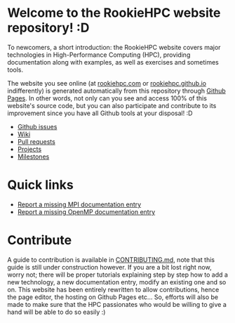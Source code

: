 # Welcome to the RookieHPC website repository! :D #
To newcomers, a short introduction: the RookieHPC website covers major technologies in High-Performance Computing (HPC), providing documentation along with examples, as well as exercises and sometimes tools.

The website you see online (at [rookiehpc.com](https://rookiehpc.com) or [rookiehpc.github.io](https://rookiehpc.github.io) indifferently) is generated automatically from this repository through [Github Pages](https://pages.github.com). In other words, not only can you see and access 100% of this website's source code, but you can also participate and contribute to its improvement since you have all Github tools at your disposal! :D

- [Github issues](https://github.com/rookiehpc/rookiehpc.github.io/issues)
- [Wiki](https://github.com/rookiehpc/rookiehpc.github.io/wiki)
- [Pull requests](https://github.com/rookiehpc/rookiehpc.github.io/pulls)
- [Projects](https://github.com/rookiehpc/rookiehpc.github.io/projects?type=beta)
- [Milestones](https://github.com/rookiehpc/rookiehpc.github.io/milestones)

# Quick links #

- [Report a missing MPI documentation entry](https://github.com/rookiehpc/rookiehpc.github.io/issues/new?title=Missing+%3Cname+of+the+missing+MPI+documentation+entry%3E.&labels=documentation,missing,mpi&milestone=Add+missing+MPI+documentation&body=-+Please+check+that+this+is+not+a+duplicate+of+another+existing+issue+then+delete+this+message)
- [Report a missing OpenMP documentation entry](https://github.com/rookiehpc/rookiehpc.github.io/issues/new?title=Missing+%3Cname+of+the+missing+OpenMP+documentation+entry%3E.&labels=documentation,missing,openmp&milestone=Add+missing+OpenMP+documentation&body=-+Please+check+that+this+is+not+a+duplicate+of+another+existing+issue+then+delete+this+message)

# Contribute #

A guide to contribution is available in [CONTRIBUTING.md](https://github.com/rookiehpc/rookiehpc.github.io/blob/main/CONTRIBUTING.md), note that this guide is still under construction however. If you are a bit lost right now, worry not; there will be proper tutorials explaining step by step how to add a new technology, a new documentation entry, modify an existing one and so on. This website has been entirely rewritten to allow contributions, hence the page editor, the hosting on Github Pages etc... So, efforts will also be made to make sure that the HPC passionates who would be willing to give a hand will be able to do so easily :)
